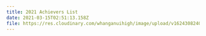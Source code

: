 ```yaml
---
title: 2021 Achievers List
date: 2021-03-15T02:51:13.158Z
file: https://res.cloudinary.com/whanganuihigh/image/upload/v1624308240/Achievers/2021_ACHIEVERS_LIST.pdf
---
```

